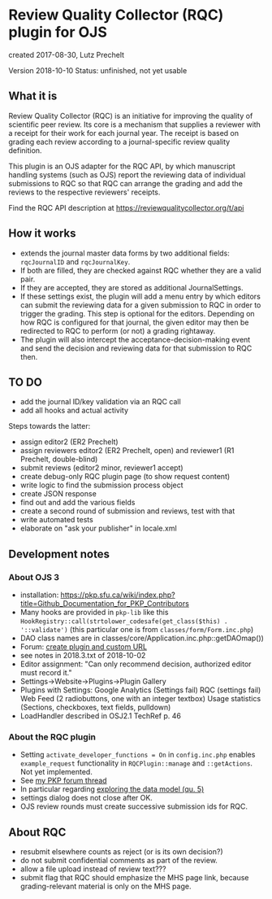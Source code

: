 # Review Quality Collector (RQC) plugin for OJS
created 2017-08-30, Lutz Prechelt

Version 2018-10-10 
Status: unfinished, not yet usable

## What it is

Review Quality Collector (RQC) is an initiative for improving the quality of 
scientific peer review. 
Its core is a mechanism that supplies a reviewer with a receipt for their work for 
each journal year.
The receipt is based on grading each review according to a journal-specific
review quality definition.

This plugin is an OJS adapter for the RQC API, by which manuscript
handling systems (such as OJS) report the reviewing data of individual
submissions to RQC so that RQC can arrange the grading and add the
reviews to the respective reviewers' receipts.

Find the RQC API description at
https://reviewqualitycollector.org/t/api


## How it works

- extends the journal master data forms by two additional fields: 
  `rqcJournalID` and `rqcJournalKey`.
- If both are filled, they are checked against RQC 
  whether they are a valid pair.
- If they are accepted, they are stored as additional JournalSettings.
- If these settings exist, the plugin will add a menu entry
  by which editors can submit the reviewing data for a given
  submission to RQC in order to trigger the grading.
  This step is optional for the editors.
  Depending on how RQC is configured for that journal, the given
  editor may then be redirected to RQC to perform (or not)
  a grading rightaway. 
- The plugin will also intercept the acceptance-decision-making
  event and send the decision and reviewing data for that submission
  to RQC then.
  

## TO DO

- add the journal ID/key validation via an RQC call
- add all hooks and actual activity

Steps towards the latter:
- assign editor2 (ER2 Prechelt)
- assign reviewers editor2 (ER2 Prechelt, open) and reviewer1 (R1 Prechelt, double-blind)
- submit reviews (editor2 minor, reviewer1 accept)
- create debug-only RQC plugin page (to show request content)
- write logic to find the submission process object
- create JSON response
- find out and add the various fields
- create a second round of submission and reviews, test with that
- write automated tests 
- elaborate on "ask your publisher" in locale.xml


## Development notes

### About OJS 3

- installation: https://pkp.sfu.ca/wiki/index.php?title=Github_Documentation_for_PKP_Contributors
- Many hooks are provided in `pkp-lib` like this 
  `HookRegistry::call(strtolower_codesafe(get_class($this) . '::validate')`
  (this particular one is from `classes/form/Form.inc.php`)
- DAO class names are in classes/core/Application.inc.php::getDAOmap())
- Forum: [create plugin and custom URL](https://forum.pkp.sfu.ca/t/ojs-3-0-3-0-1-browse-plugin-doesnt-show/26145/9?u=prechelt)
- see notes in 2018.3.txt of 2018-10-02
- Editor assignment: 
  "Can only recommend decision, authorized editor must record it."
- Settings->Website->Plugins->Plugin Gallery
- Plugins with Settings: 
  Google Analytics (Settings fail) 
  RQC (settings fail) 
  Web Feed (2 radiobuttons, one with an integer textbox) 
  Usage statistics (Sections, checkboxes, text fields, pulldown)
- LoadHandler described in OSJ2.1 TechRef p. 46


### About the RQC plugin

- Setting `activate_developer_functions = On` in `config.inc.php`
  enables `example_request` functionality in `RQCPlugin::manage`
  and `::getActions`. Not yet implemented.
- See
  [my PKP forum thread](https://forum.pkp.sfu.ca/t/need-help-to-build-review-quality-collector-rqc-plugin/33186/6)
- In particular regarding 
  [exploring the data model (qu. 5)](https://forum.pkp.sfu.ca/t/need-help-to-build-review-quality-collector-rqc-plugin/33186/9?u=prechelt)
- settings dialog does not close after OK.
- OJS review rounds must create successive submission ids for RQC.


## About RQC

- resubmit elsewhere counts as reject (or is its own decision?)
- do not submit confidential comments as part of the review.
- allow a file upload instead of review text???
- submit flag that RQC should emphasize the MHS page link,
  because grading-relevant material is only on the MHS page.

